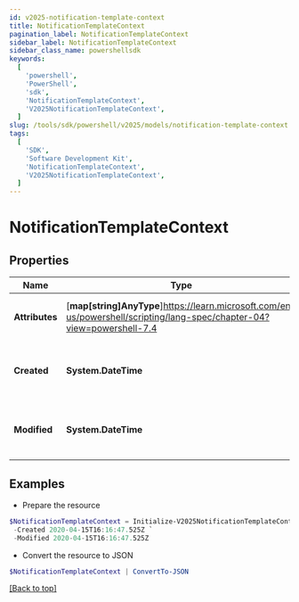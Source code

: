 ```yaml
---
id: v2025-notification-template-context
title: NotificationTemplateContext
pagination_label: NotificationTemplateContext
sidebar_label: NotificationTemplateContext
sidebar_class_name: powershellsdk
keywords:
  [
    'powershell',
    'PowerShell',
    'sdk',
    'NotificationTemplateContext',
    'V2025NotificationTemplateContext',
  ]
slug: /tools/sdk/powershell/v2025/models/notification-template-context
tags:
  [
    'SDK',
    'Software Development Kit',
    'NotificationTemplateContext',
    'V2025NotificationTemplateContext',
  ]
---
```


# NotificationTemplateContext

## Properties

| Name | Type | Description | Notes |
| --- | --- | --- | --- |
| **Attributes** | [**map[string]AnyType**]https://learn.microsoft.com/en-us/powershell/scripting/lang-spec/chapter-04?view=powershell-7.4 | A JSON object that stores the context. | [optional] |
| **Created** | **System.DateTime** | When the global context was created | [optional] |
| **Modified** | **System.DateTime** | When the global context was last modified | [optional] |

## Examples

- Prepare the resource

```powershell
$NotificationTemplateContext = Initialize-V2025NotificationTemplateContext  -Attributes {productUrl=https://test-org.identitysoon.com, brandingConfigs={default={narrowLogoURL=null, productName=SailPoint, standardLogoURL=null, navigationColor=011E64, actionButtonColor=20B2DE, emailFromAddress=null, activeLinkColor=20B2DE, loginInformationalMessage=null}}} `
 -Created 2020-04-15T16:16:47.525Z `
 -Modified 2020-04-15T16:16:47.525Z
```

- Convert the resource to JSON

```powershell
$NotificationTemplateContext | ConvertTo-JSON
```

[[Back to top]](#)

